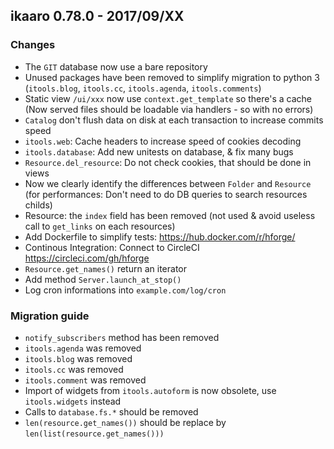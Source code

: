 ##  ikaaro 0.78.0 - 2017/09/XX

### Changes
- The `GIT` database now use a bare repository
- Unused packages have been removed to simplify migration to python 3 (`itools.blog`, `itools.cc`, `itools.agenda`, `itools.comments`)
- Static view `/ui/xxx` now use `context.get_template` so there's a cache (Now served files should be loadable via handlers - so with no errors)
- `Catalog` don't flush data on disk at each transaction to increase commits speed
- `itools.web`: Cache headers to increase speed of cookies decoding
- `itools.database`: Add new unitests on database, & fix many bugs
- `Resource.del_resource`: Do not check cookies, that should be done in views
- Now we clearly identify the differences between `Folder` and `Resource` (for performances: Don't need to do DB queries to search resources childs)
- Resource: the `index` field has been removed (not used & avoid useless call to `get_links` on each resources)
- Add Dockerfile to simplify tests: https://hub.docker.com/r/hforge/
- Continous Integration: Connect to CircleCI https://circleci.com/gh/hforge
- `Resource.get_names()` return an iterator
- Add method `Server.launch_at_stop()`
- Log cron informations into `example.com/log/cron`

### Migration guide
- `notify_subscribers` method has been removed
- `itools.agenda` was removed
- `itools.blog` was removed
- `itools.cc` was removed
- `itools.comment` was removed
- Import of widgets from `itools.autoform` is now obsolete, use `itools.widgets` instead
- Calls to `database.fs.*` should be removed
- `len(resource.get_names())` should be replace by `len(list(resource.get_names()))`
